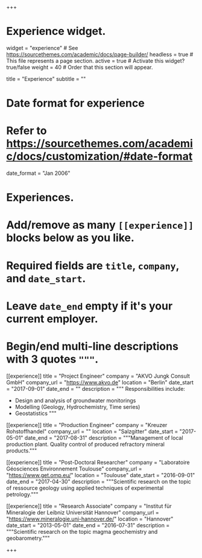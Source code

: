 +++
# Experience widget.
widget = "experience"  # See https://sourcethemes.com/academic/docs/page-builder/
headless = true  # This file represents a page section.
active = true  # Activate this widget? true/false
weight = 40  # Order that this section will appear.

title = "Experience"
subtitle = ""

# Date format for experience
#   Refer to https://sourcethemes.com/academic/docs/customization/#date-format
date_format = "Jan 2006"

# Experiences.
#   Add/remove as many `[[experience]]` blocks below as you like.
#   Required fields are `title`, `company`, and `date_start`.
#   Leave `date_end` empty if it's your current employer.
#   Begin/end multi-line descriptions with 3 quotes `"""`.
[[experience]]
  title = "Project Engineer"
  company = "AKVO Jungk Consult GmbH"
  company_url = "https://www.akvo.de"
  location = "Berlin"
  date_start = "2017-09-01"
  date_end = ""
  description = """
  Responsibilities include:
  
  * Design and analysis of groundwater monitorings 
  * Modelling (Geology, Hydrochemistry, Time series)
  * Geostatistics
  """

[[experience]]
  title = "Production Engineer"
  company = "Kreuzer Rohstoffhandel"
  company_url = ""
  location = "Salzgitter"
  date_start = "2017-05-01"
  date_end = "2017-08-31"
  description = """Management of local production plant. Quality control of produced refractory mineral products."""
  
[[experience]]
  title = "Post-Doctoral Researcher"
  company = "Laboratoire Géosciences Environnement Toulouse"
  company_url = "https://www.get.omp.eu/"
  location = "Toulouse"
  date_start = "2016-09-01"
  date_end = "2017-04-30"
  description = """Scientific research on the topic of ressource geology using applied techniques of experimental petrology."""  

[[experience]]
  title = "Research Associate"
  company = "Institut für Mineralogie der Leibniz Universität Hannover"
  company_url = "https://www.mineralogie.uni-hannover.de/"
  location = "Hannover"
  date_start = "2013-05-01"
  date_end = "2016-07-31"
  description = """Scientific research on the topic magma geochemistry and geobarometry.""" 

+++

